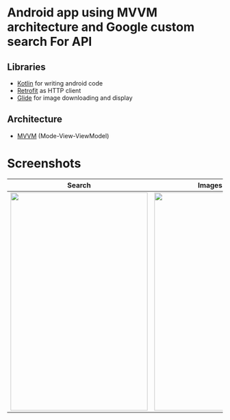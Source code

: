 # Android app using MVVM architecture and Google custom search For API

## Libraries
  - [Kotlin](https://kotlinlang.org/) for writing android code
  - [Retrofit](https://square.github.io/retrofit/) as HTTP client
  - [Glide](https://github.com/bumptech/glide) for image downloading and display

## Architecture
  - [MVVM](https://en.wikipedia.org/wiki/Model%E2%80%93view%E2%80%93viewmodel) (Mode-View-ViewModel)

# Screenshots
Search              |  Images Screen  |  Details screen
:-------------------------:|:-------------------------:|:-------------------------:
<img src="https://user-images.githubusercontent.com/25877454/63538868-6979b300-c536-11e9-8978-b0447afbb2f9.png" width="320" height="510" />  |  <img src="https://user-images.githubusercontent.com/25877454/63538977-a8a80400-c536-11e9-9f60-9416f962404e.png" width="320" height="510" />  |  <img src="https://user-images.githubusercontent.com/25877454/63539071-e60c9180-c536-11e9-8332-dce2828b73a3.png" width="320" height="510" />
